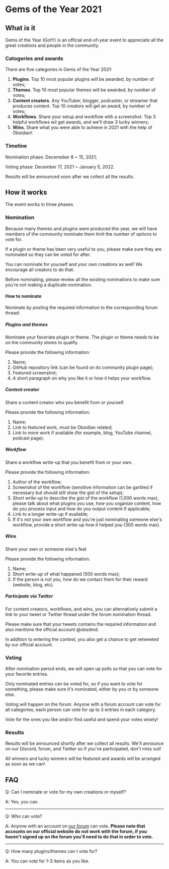 # Gems of the Year 2021

## What is it

Gems of the Year (GotY) is an official end-of-year event to appreciate all the great creations and people in the community.

### Catogories and awards

There are five categories in Gems of the Year 2021:

1. **Plugins**. Top 10 most popular plugins will be awarded, by number of votes;
2. **Themes**. Top 10 most popular themes will be awarded, by number of votes;
3. **Content creators**. Any YouTuber, blogger, podcaster, or streamer that produces content. Top 10 creators will get an award, by number of votes;
4. **Workflows**. Share your setup and workflow with a screenshot. Top 3 helpful workflows wil get awards, and we'll draw 3 lucky winners;
5. **Wins**. Share what you were able to achieve in 2021 with the help of Obsidian!

### Timeline

Nomination phase: Decemeber 8 ~ 15, 2021;

Voting phase: December 17, 2021 ~ January 5, 2022.

Results will be announced soon after we collect all the results.

## How it works

The event works in three phases.

### Nomination

Because many themes and plugins were produced this year, we will have members of the community nominate them limit the number of options to vote for.

If a plugin or theme has been very useful to you, please make sure they are nominated so they can be voted for after.

You can nominate for yourself and your own creations as well! We encourage all creators to do that.

Before nominating, please review all the existing nominations to make sure you're not making a duplicate nomination.

#### How to nominate

Nominate by posting the required information to the corresponding forum thread:

##### Plugins and themes

Nominate your favoriate plugin or theme. The plugin or theme needs to be on the community stores to qualify.

Please provide the following information:

1. Name;
2. GitHub repository link (can be found on its community plugin page);
3. Featured screenshot;
4. A short paragraph on why you like it or how it helps your workflow.

##### Content creator

Share a content creator who you benefit from or yourself.

Please provide the following information:

1. Name;
2. Link to featured work, must be Obsidian related;
3. Link to more work if available (for example, blog, YouTube channel, podcast page).

##### Workflow

Share a workflow write-up that you benefit from or your own.

Please provide the following information:

1. Author of the workflow;
2. Screenshot of the workflow (sensitive information can be garbled if necessary but should still show the gist of the setup);
3. Short write-up to describe the gist of the workflow (1,000 words max), please talk about what plugins you use, how you organize content, how do you process input and how do you output content if applicable;
4. Link to a longer write-up if available;
5. If it's not your own workflow and you're just nominating someone else's workflow, provide a short write-up how it helped you (300 words max).

##### Wins

Share your own or someone else's feat 

Please provide the following information:

1. Name;
2. Short write-up of what happened (500 words max);
3. If the person is not you, how do we contact them for their reward (website, blog, etc).

##### Participate via Twitter

For content creators, workflows, and wins, you can alternatively submit a link to your tweet or Twitter thread under the forum nomination thread. 

Please make sure that your tweets contains the required information and also mentions the official account @obsdmd.

In addition to entering the contest, you also get a chance to get retweeted by our official account.


### Voting

After nomination period ends, we will open up polls so that you can vote for your favorite entries.

Only nominated entries can be voted for, so if you want to vote for something, please make sure it's nominated, either by you or by someone else.

Voting will happen on the forum. Anyone with a forum account can vote for all categories; each person can vote for up to 3 entries in each category.

Vote for the ones you like and/or find useful and spend your votes wisely!

### Results

Results will be announced shortly after we collect all results. We'll announce on our Discord, forum, and Twitter so if you've participated, don't miss out!

All winners and lucky winners will be featured and awards will be arranged as soon as we can!

## FAQ

Q: Can I nominate or vote for my own creations or myself?

A: Yes, you can.

---

Q: Who can vote?

A:  Anyone with an account on [our forum](https://forum.obsidian.md/) can vote. **Please note that accounts on our official website do not work with the forum, if you haven't signed up on the forum you'll need to do that in order to vote.**

---

Q: How many plugins/themes can I vote for?

A: You can vote for 1-3 items as you like.